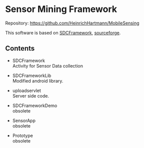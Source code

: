 Sensor Mining Framework
=======================

Repository: 
https://github.com/HeinrichHartmann/MobileSensing

This software is based on [SDCFramework](http://www.sdcf.eu/),
[sourceforge](sourceforge.net/p/sdcf/).

Contents
--------
* SDCFramework  
  Activity for Sensor Data collection
* SDCFrameworkLib  
  Modified android library.
* uploadservlet  
  Server side code.
  
* SDCFrameworkDemo  
  obsolete
* SensorApp  
  obsolete
* Prototype  
  obsolete
